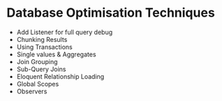 # Database Optimisation Techniques

- Add Listener for full query debug
- Chunking Results
- Using Transactions
- Single values & Aggregates
- Join Grouping
- Sub-Query Joins
- Eloquent Relationship Loading
- Global Scopes
- Observers

